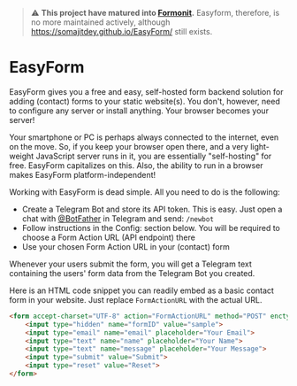 > :warning: **This project have matured into [Formonit](https://formonit.github.io).** Easyform, therefore, is
no more maintained actively, although https://somajitdey.github.io/EasyForm/ still exists.

# EasyForm

EasyForm gives you a free and easy, self-hosted form backend solution for adding (contact) forms to your static
website(s). You don't, however, need to configure any server or install anything. Your browser becomes your server!

Your smartphone or PC is perhaps always connected to the internet, even on the move. So, if you keep your browser open
there, and a very light-weight JavaScript server runs in it, you are essentially "self-hosting" for free. EasyForm
capitalizes on this. Also, the ability to run in a browser makes EasyForm platform-independent!

Working with EasyForm is dead simple. All you need to do is the following:

- Create a Telegram Bot and store its API token. This is easy. Just open a chat with [@BotFather](https://t.me/botfather)
in Telegram and send: `/newbot`
- Follow instructions in the Config: section below. You will be required to choose a Form Action URL (API endpoint) there
- Use your chosen Form Action URL in your (contact) form

Whenever your users submit the form, you will get a Telegram text containing the users' form data from the Telegram Bot
you created.

Here is an HTML code snippet you can readily embed as a basic contact form in your website. Just replace `FormActionURL`
with the actual URL.

```html
<form accept-charset="UTF-8" action="FormActionURL" method="POST" enctype="text/plain">
    <input type="hidden" name="formID" value="sample">
    <input type="email" name="email" placeholder="Your Email">
    <input type="text" name="name" placeholder="Your Name">
    <input type="text" name="message" placeholder="Your Message">
    <input type="submit" value="Submit">
    <input type="reset" value="Reset">
</form>
```
